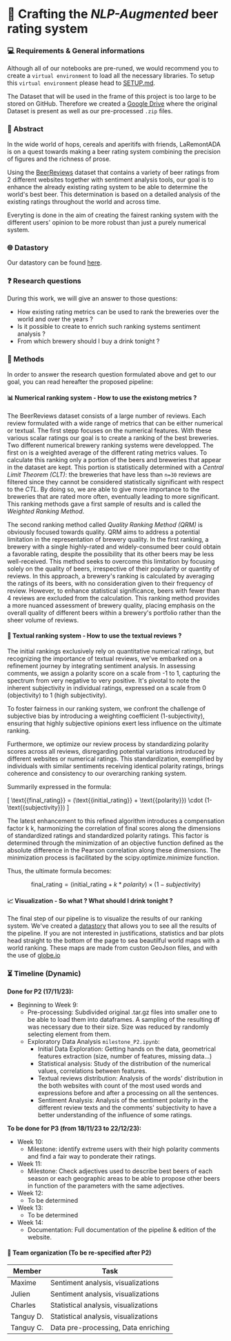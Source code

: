 # 🍻 Crafting the _NLP-Augmented_ beer rating system

### 💻 Requirements & General informations
Although all of our notebooks are pre-runed, we would recommend you to create a `virtual environment` to load all the necessary libraries. 
To setup this `virtual environment` please head to [SETUP.md](https://github.com/epfl-ada/ada-2023-project-laremontada61/main/SETUP.md). 

The Dataset that will be used in the frame of this project is too large to be stored on GitHub. Therefore we created a [Google Drive](https://drive.google.com/file/d/1wIIfhQDdF5lH42bKQ3pLoStu_Wem2rGE/view?usp=drive_link) where the original Dataset is present as well as our pre-processed `.zip` files.

### 📖 Abstract
In the wide world of hops, cereals and aperitifs with friends, LaRemontADA is on a quest towards making a beer rating system combining the precision of figures and the richness of prose.

Using the [BeerReviews](https://drive.google.com/drive/folders/1Wz6D2FM25ydFw_-41I9uTwG9uNsN4TCF?usp=sharing) dataset that contains a variety of beer ratings from 2 different websites together with sentiment analysis tools, our goal is to enhance the already existing rating system to be able to determine the world's best beer. This determination is based on a detailed analysis of the existing ratings throughout the world and across time.

Everyting is done in the aim of creating the fairest ranking system with the different users' opinion to be more robust than just a purely numerical system.

### 🌐 Datastory 
Our datastory can be found [here](https://epfl-ada.github.io/ada-2023-project-laremontada61/).

### ❓ Research questions
During this work, we will give an answer to those questions:

- How existing rating metrics can be used to rank the breweries over the world and over the years ?
- Is it possible to create to enrich such ranking systems sentiment analysis ?
- From which brewery should I buy a drink tonight ?

### 🎯 Methods
In order to answer the research question formulated above and get to our goal, you can read hereafter the proposed pipeline:

#### 📊 Numerical ranking system - How to use the existong metrics ?
The BeerReviews dataset consists of a large number of reviews. Each review formulated with a wide range of metrics that can be either numerical or textual. The first stepp focuses on the numerical features. With these various scalar ratings our goal is to create a ranking of the best breweries. Two different numerical brewery ranking systems were developped.
The first on is a weighted average of the different rating metrics values.  To calculate this ranking only a portion of the beers and breweries that appear in the dataset are kept. This portion is statistically determined with a _Central Limit Theorem (CLT)_: the breweries that have less than `n=30` reviews are filtered since they cannot be considered statistically significant with respect to the _CTL_. By doing so, we are able to give more importance to the breweries that are rated more often, eventually leading to more significant. This ranking methods gave a first sample of results and is called the _Weighted Ranking Method_.

The second ranking method called _Quality Ranking Method (QRM)_ is obviously focused towards quality. QRM aims to address a potential limitation in the representation of brewery quality. In the first ranking, a brewery with a single highly-rated and widely-consumed beer could obtain a favorable rating, despite the possibility that its other beers may be less well-received. This method seeks to overcome this limitation by focusing solely on the quality of beers, irrespective of their popularity or quantity of reviews. In this approach, a brewery's ranking is calculated by averaging the ratings of its beers, with no consideration given to their frequency of review. However, to enhance statistical significance, beers with fewer than 4 reviews are excluded from the calculation. This ranking method provides a more nuanced assessment of brewery quality, placing emphasis on the overall quality of different beers within a brewery's portfolio rather than the sheer volume of reviews.

#### 📝 Textual ranking system - How to use the textual reviews ?
The initial rankings exclusively rely on quantitative numerical ratings, but recognizing the importance of textual reviews, we've embarked on a refinement journey by integrating sentiment analysis. In assessing comments, we assign a polarity score on a scale from -1 to 1, capturing the spectrum from very negative to very positive. It's pivotal to note the inherent subjectivity in individual ratings, expressed on a scale from 0 (objectivity) to 1 (high subjectivity).

To foster fairness in our ranking system, we confront the challenge of subjective bias by introducing a weighting coefficient (1-subjectivity), ensuring that highly subjective opinions exert less influence on the ultimate ranking.

Furthermore, we optimize our review process by standardizing polarity scores across all reviews, disregarding potential variations introduced by different websites or numerical ratings. This standardization, exemplified by individuals with similar sentiments receiving identical polarity ratings, brings coherence and consistency to our overarching ranking system.

Summarily expressed in the formula:

\[
\text{{final\_rating}} = (\text{{initial\_rating}} + \text{{polarity}}) \cdot (1-\text{{subjectivity}})
\]

The latest enhancement to this refined algorithm introduces a compensation factor 
k
k, harmonizing the correlation of final scores along the dimensions of standardized ratings and standardized polarity ratings. This factor is determined through the minimization of an objective function defined as the absolute difference in the Pearson correlation along these dimensions. The minimization process is facilitated by the scipy.optimize.minimize function.

Thus, the ultimate formula becomes:

$$ \text{final_rating}=(\text{initial_rating}+k*polarity)×(1−subjectivity) $$

#### 📈 Visualization - So what ? What should I drink tonight ?
The final step of our pipeline is to visualize the results of our ranking system. We've created a [datastory](https://epfl-ada.github.io/ada-2023-project-laremontada61/) that allows you to see all the results of the pipeline. If you are not interested in justifications, statistics and bar plots head straight to the bottom of the page to sea beautilful world maps with a world ranking. These maps are made from custon GeoJson files, and with the use of [globe.io](globe.io)


### ⏳ Timeline (Dynamic)
**Done for P2 (17/11/23):**
- Beginning to Week 9:
  - Pre-processing: Subdivided original .tar.gz files into smaller one to be able to load them into dataframes. A sampling of the resulting df was necessary due to their size. Size was reduced by randomly selecting element from them.
  - Exploratory Data Analysis `milestone_P2.ipynb`:
    - Initial Data Exploration: Getting hands on the data, geometrical features extraction (size, number of features, missing data...)
    - Statistical analysis: Study of the distribution of the numerical values, correlations between features.
    - Textual reviews distribution: Analysis of the words' distribution in the both websites with count of the most used words and expressions before and after a processing on all the sentences.
    - Sentiment Analysis: Analysis of the sentiment polarity in the different review texts and the comments' subjectivity to have a better understanding of the influence of some ratings.

**To be done for P3 (from 18/11/23 to 22/12/23):** 
- Week 10:
  - Milestone: identify extreme users with their high polarity comments and find a fair way to ponderate their ratings.
- Week 11:
  - Milestone: Check adjectives used to describe best beers of each season or each geographic areas to be able to propose other beers in function of the parameters with the same adjectives.
- Week 12:
  - To be determined
- Week 13:
  - To be determined
- Week 14:
  - Documentation: Full documentation of the pipeline & edition of the website.

#### 🤝 Team organization (To be re-specified after P2)
| Member        | Task          |
| ------------- | ------------- | 
| Maxime      | Sentiment analysis, visualizations |
| Julien      | Sentiment analysis, visualizations |
| Charles     | Statistical analysis, visualizations|
| Tanguy D.   | Statistical analysis, visualizations|
| Tanguy C.   | Data pre-processing, Data enriching |



